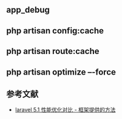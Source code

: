 ## app_debug

## php artisan config:cache

## php artisan route:cache

## php artisan optimize –-force



## 参考文献
* [laravel 5.1 性能优化对比 - 框架提供的方法](http://www.jianshu.com/p/4a96017245ec)
